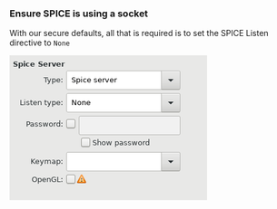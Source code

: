 ### Ensure SPICE is using a socket

With our secure defaults, all that is required is to set the SPICE Listen directive to `None`

![spice config in guest vm](pic/spice.png)

